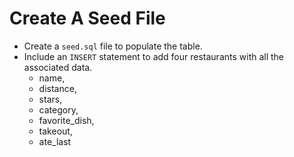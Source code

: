 # Create A Seed File

- Create a ```seed.sql``` file to populate the table. 
- Include an ```INSERT``` statement to add four restaurants with all the associated data.
  - name, 
  - distance, 
  - stars, 
  - category, 
  - favorite_dish, 
  - takeout, 
  - ate_last
